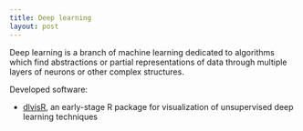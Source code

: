 ```yaml
---
title: Deep learning
layout: post
---
```


Deep learning is a branch of machine learning dedicated to algorithms which find abstractions or partial representations of data through multiple layers of neurons or other complex structures.

Developed software:

* [dlvisR](http://fdavidcl.me/dlvisr/about/), an early-stage R package for visualization of unsupervised deep learning techniques
